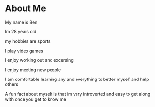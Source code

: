 # About Me
My name is Ben 

Im 28 years old

my hobbies are sports

I play video games 

I enjoy working out and excersing

I enjoy meeting new people 

I am comfortable learning any and everything to better myself and help others 

A fun fact about myself is that im very introverted and easy to get along with once you get to know me
